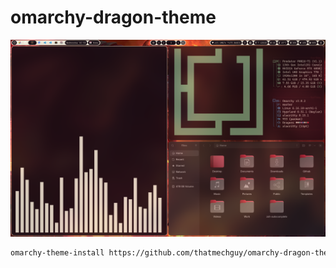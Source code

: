 # omarchy-dragon-theme

![omarchy dragon preview](preview.png)

```bash
omarchy-theme-install https://github.com/thatmechguy/omarchy-dragon-theme
```
